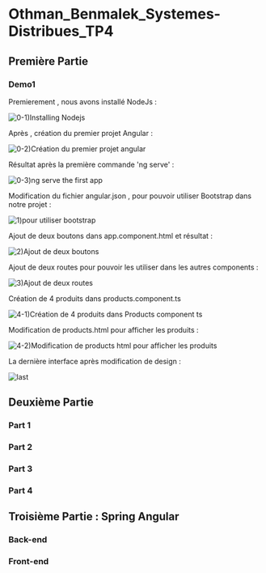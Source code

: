 # Othman_Benmalek_Systemes-Distribues_TP4

## Première Partie
### Demo1
Premierement , nous avons installé NodeJs :

![0-1)Installing Nodejs](https://github.com/OTHMAN-BENMALEK/Othman_Benmalek_Systemes-Distribues_TP4/assets/159661363/5d716df9-4c1f-40d0-bd16-f5eea7d2d09d)

Après , création du premier projet Angular :

![0-2)Création du premier projet angular ](https://github.com/OTHMAN-BENMALEK/Othman_Benmalek_Systemes-Distribues_TP4/assets/159661363/e10d5ffd-f626-4383-a2a0-aa4649ed2465)

Résultat après la première commande 'ng serve' :

![0-3)ng serve the first app ](https://github.com/OTHMAN-BENMALEK/Othman_Benmalek_Systemes-Distribues_TP4/assets/159661363/570dc8a5-5548-4fd1-89f4-c594a50453d1)

Modification du fichier angular.json , pour pouvoir utiliser Bootstrap dans notre projet :

![1)pour utiliser bootstrap ](https://github.com/OTHMAN-BENMALEK/Othman_Benmalek_Systemes-Distribues_TP4/assets/159661363/3831647d-2da7-4d0a-b0de-f41ab84a2e39)

Ajout de deux boutons dans app.component.html et résultat :

![2)Ajout de deux boutons](https://github.com/OTHMAN-BENMALEK/Othman_Benmalek_Systemes-Distribues_TP4/assets/159661363/7bedf1bc-b202-424a-ab3c-1b5aa6f6a3e0)

Ajout de deux routes pour pouvoir les utiliser dans les autres components :

![3)Ajout de deux routes ](https://github.com/OTHMAN-BENMALEK/Othman_Benmalek_Systemes-Distribues_TP4/assets/159661363/42c361d5-8c68-424d-b914-2bee37741652)


Création de 4 produits dans products.component.ts 

![4-1)Création de 4 produits dans Products component ts](https://github.com/OTHMAN-BENMALEK/Othman_Benmalek_Systemes-Distribues_TP4/assets/159661363/cea9c680-6348-44dc-8803-50c5d7b0d0f0)


Modification de products.html pour afficher les produits :

![4-2)Modification de products html pour afficher les produits ](https://github.com/OTHMAN-BENMALEK/Othman_Benmalek_Systemes-Distribues_TP4/assets/159661363/6ce3ca37-c668-4845-ae67-690cf271486c)

La dernière interface après modification de design :

![last](https://github.com/OTHMAN-BENMALEK/Othman_Benmalek_Systemes-Distribues_TP4/assets/159661363/6cbf85dd-8dbe-4db6-81f9-1e7567d7d3b6)


## Deuxième Partie
### Part 1


### Part 2


### Part 3



### Part 4


## Troisième Partie : Spring Angular
### Back-end



### Front-end
